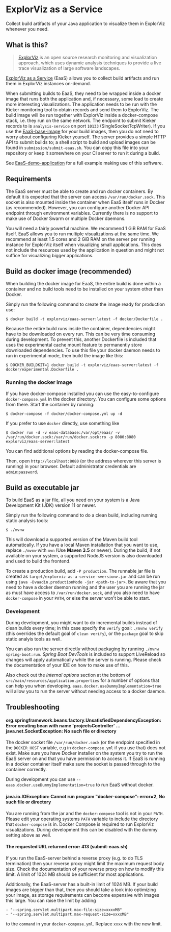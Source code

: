 # ExplorViz as a Service

Collect build artifacts of your Java application to visualize them in ExplorViz whenever you need.

## What is this?

> [ExplorViz](https://www.explorviz.net/) is an open source research monitoring and visualization approach, which uses dynamic analysis techniques to provide a live trace visualization of large software landscapes.

[ExplorViz as a Service](https://github.com/Marco01809/EaaS-server) (EaaS) allows you to collect build artifacts and run them in ExplorViz instances on-demand.

When submitting builds to EaaS, they need to be wrapped inside a docker image that runs both the application and, if necessary, some load to create more interesting visualizations. The application needs to be run with the Kieker monitoring tool to obtain records and send them to ExplorViz. The build image will be run together with ExplorViz inside a docker-compose stack, i.e. they run on the same network. The endpoint to submit Kieker records to is `analysis-service` on port `10133` (SingleSocketTcpWriter).
If you use the [EaaS-base-image](https://github.com/Marco01809/EaaS-base-image) for your build images, then you do not need to worry about configuring Kieker yourself.
The server provides a simple HTTP API to submit builds to; a shell script to build and upload images can be found in `submission/submit-eaas.sh`. You can copy this file into your repository or keep it somewhere on your CI server to run it during a build.

See [EaaS-demo-application](https://github.com/Marco01809/EaaS-demo-application) for a full example making use of this software.

## Requirements

The EaaS server must be able to create and run docker containers. By default it is expected that the server can access `/var/run/docker.sock`. This socket is also mounted inside the container when EaaS itself runs in Docker (as recommended). However, you can configure another Docker API endpoint through environment variables. Currently there is no support to make use of Docker Swarm or multiple Docker daemons.

You will need a fairly powerful machine. We recommend 1 GiB RAM for EaaS itself. EaaS allows you to run multiple visualizations at the same time. We recommend at least 1.5 cores and 2 GiB RAM on the server per running instance for ExplorViz itself when visualizing small applications. This does not include the resources used by the application in question and might not suffice for visualizing bigger applications.

## Build as docker image (recommended)

When building the docker image for EaaS, the entire build is done within a container and no build tools need to be installed on your system other than Docker.

Simply run the following command to create the image ready for production use:

```
$ docker build -t explorviz/eaas-server:latest -f docker/Dockerfile .
```

Because the entire build runs inside the container, dependencies might have to be downloaded on every run. This can be very time consuming during development. To prevent this, another Dockerfile is included that uses the experimental cache mount feature to permanently store downloaded dependencies. To use this file your docker daemon needs to run in experimental mode, then build the image like this:

```
$ DOCKER_BUILDKIT=1 docker build -t explorviz/eaas-server:latest -f docker/experimental.Dockerfile .
```

### Running the docker image

If you have docker-compose installed you can use the easy-to-configure `docker-compose.yml` in the docker directory. You can configure some options from there. Start the container by running:

```
$ docker-compose -f docker/docker-compose.yml up -d
```

If you prefer to use `docker` directly, use something like

```
$ docker run -d -v eaas-database:/var/opt/eaas/ -v /var/run/docker.sock:/var/run/docker.sock:ro -p 8080:8080 explorviz/eaas-server:latest
```

You can find additional options by reading the docker-compose file.

Then, open `http://localhost:8080` (or the address wherever this server is running) in your browser. Default administrator credentials are `admin`:`password`.

## Build as executable jar

To build EaaS as a jar file, all you need on your system is a Java Development Kit (JDK) version 11 or newer.

Simply run the following command to do a clean build, including running static analysis tools:

```
$ ./mvnw
```

This will download a supported version of the Maven build tool automatically. If you have a local Maven installation that you want to use, replace `./mvnw` with `mvn` (Use **Maven 3.5** or newer). During the build, if not available on your system, a supported NodeJS version is also downloaded and used to build the frontend.

To create a production build, add `-P production`. The runnable jar file is created as `target/explorviz-as-a-service-<version>.jar` and can be run using `java -Dvaadin.productionMode -jar <path-to-jar>`. Be aware that you need to have a docker daemon running and the user you are running the jar as must have access to `/var/run/docker.sock`, and you also need to have `docker-compose` in your `PATH`, or else the server won't be able to start.

### Development

During development, you might want to do incremental builds instead of clean builds every time; in this case specify the `verify` goal: `./mvnw verify` (this overrides the default goal of `clean verify`), or the `package` goal to skip static analyis tools as well.

You can also run the server directly without packaging by running `./mvnw spring-boot:run`. *Spring Boot DevTools* is included to support LiveReload so changes will apply automatically while the server is running. Please check the documentation of your IDE on how to make use of this.

Also check out the *Internal options* section at the bottom of `src/main/resources/application.properties` for a number of options that can help you when developing. `eaas.docker.useDummyImplementation=true` will allow you to run the server without needing access to a docker daemon.

## Troubleshooting

#### org.springframework.beans.factory.UnsatisfiedDependencyException: Error creating bean with name 'projectsController' ... java.net.SocketException: No such file or directory

The docker socket file `/var/run/docker.sock` (or the endpoint specified in the `DOCKER_HOST` variable, e.g in `docker-compose.yml` if you use that) does not exist. Make sure you have Docker installer on the system you try to run the EaaS server on and that you have permission to access it. If EaaS is running in a docker container itself make sure the socket is passed through to the container correctly.

During development you can use `--eaas.docker.useDummyImplementation=true` to run EaaS without docker.

#### java.io.IOException: Cannot run program "docker-compose": error=2, No such file or directory

You are running from the jar and the `docker-compose` tool is not in your `PATH`. Please edit your operating systems `PATH` variable to include the directory that `docker-compose` is in. Docker Compose is required to run ExplorViz visualizations. During development this can be disabled with the dummy setting above as well.

#### The requested URL returned error: 413 (submit-eaas.sh)

If you run the EaaS-server behind a reverse proxy (e.g. to do TLS termination) then your reverse proxy might limit the maximum request body size. Check the documentation of your reverse proxy on how to modify this limit. A limit of 1024 MB should be sufficient for most applications.

Additionally, the EaaS-server has a built-in limit of 1024 MB. If your build images are bigger than that, then you should take a look into optimizing your image, as storage requirements can become expensive with images this large. You can raise the limit by adding

```
- "--spring.servlet.multipart.max-file-size=xxxxMB"
- "--spring.servlet.multipart.max-request-size=xxxxMB"
```

to the `command` in your `docker-compose.yml`. Replace `xxxx` with the new limit.
